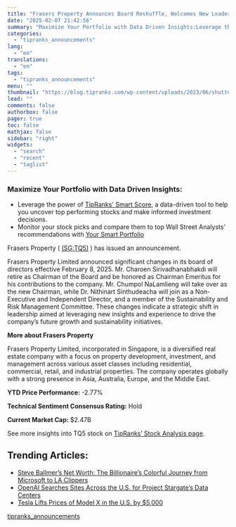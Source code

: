 ```yaml
---
title: "Frasers Property Announces Board Reshuffle, Welcomes New Leadership"
date: "2025-02-07 21:42:56"
summary: "Maximize Your Portfolio with Data Driven Insights:Leverage the power of TipRanks' Smart Score, a data-driven tool to help you uncover top performing stocks and make informed investment decisions. Monitor your stock picks and compare them to top Wall Street Analysts' recommendations with Your Smart PortfolioFrasers Property ( (SG:TQ5) ) has..."
categories:
  - "tipranks_announcements"
lang:
  - "en"
translations:
  - "en"
tags:
  - "tipranks_announcements"
menu: ""
thumbnail: "https://blog.tipranks.com/wp-content/uploads/2023/06/shutterstock_1887015883-750x406.jpg"
lead: ""
comments: false
authorbox: false
pager: true
toc: false
mathjax: false
sidebar: "right"
widgets:
  - "search"
  - "recent"
  - "taglist"
---
```


### Maximize Your Portfolio with Data Driven Insights:

* Leverage the power of [TipRanks' Smart Score](https://www.tipranks.com/screener/top-smart-score-stocks), a data-driven tool to help you uncover top performing stocks and make informed investment decisions.
* Monitor your stock picks and compare them to top Wall Street Analysts' recommendations with  [Your Smart Portfolio](https://www.tipranks.com/smart-portfolio/holdings)

Frasers Property ( [(SG:TQ5)](https://www.tipranks.com/stocks/sg:tq5) ) has issued an announcement.

Frasers Property Limited announced significant changes in its board of directors effective February 8, 2025. Mr. Charoen Sirivadhanabhakdi will retire as Chairman of the Board and be honored as Chairman Emeritus for his contributions to the company. Mr. Chumpol NaLamlieng will take over as the new Chairman, while Dr. Nithinart Sinthudeacha will join as a Non-Executive and Independent Director, and a member of the Sustainability and Risk Management Committee. These changes indicate a strategic shift in leadership aimed at leveraging new insights and experience to drive the company’s future growth and sustainability initiatives.

**More about Frasers Property**

Frasers Property Limited, incorporated in Singapore, is a diversified real estate company with a focus on property development, investment, and management across various asset classes including residential, commercial, retail, and industrial properties. The company operates globally with a strong presence in Asia, Australia, Europe, and the Middle East.

**YTD Price Performance:** -2.77%

**Technical Sentiment Consensus Rating:** Hold

**Current Market Cap:** $2.47B

See more insights into TQ5 stock on [TipRanks’ Stock Analysis page](https://www.tipranks.com/stocks/sg:tq5/stock-analysis).

Trending Articles:
------------------

* [Steve Ballmer’s Net Worth: The Billionaire’s Colorful Journey from Microsoft to LA Clippers](https://www.tipranks.com/news/steve-ballmers-net-worth-the-billionaires-colorful-journey-from-microsoft-to-la-clippers)
* [OpenAI Searches Sites Across the U.S. for Project Stargate’s Data Centers](https://www.tipranks.com/news/openai-searches-sites-across-the-u-s-for-project-stargates-data-centers)
* [Tesla Lifts Prices of Model X in the U.S. by $5,000](https://www.tipranks.com/news/tesla-lifts-prices-of-model-x-in-the-u-s-by-5000)

[tipranks_announcements](https://www.tipranks.com/news/company-announcements/frasers-property-announces-board-reshuffle-welcomes-new-leadership)
